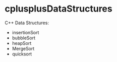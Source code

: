 # cplusplusDataStructures
C++ Data Structures: 
- insertionSort
- bubbleSort
- heapSort
- MergeSort
- quicksort
